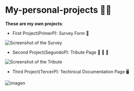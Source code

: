 # My-personal-projects :man_technologist:

**These are my own projects**:

+ First Project(PrimerP): Survey Form :bookmark_tabs:

![Screenshot of the Survey](https://github.com/Melomario57/My-personal-projects/assets/146278966/901f649c-0712-4b9d-88b2-8553cfc09a99)








+ Second Project(SegundoP): Tribute Page :standing_person: :standing_person: :standing_person:

![Screenshot of the Tribute](https://github.com/Melomario57/My-personal-projects/assets/146278966/099fb280-121a-4156-83a8-c5d60446457b)













+ Third Project(TercerP): Techinical Documentation Page :desktop_computer:

![imagen](https://github.com/Melomario57/My-personal-projects/assets/146278966/93d8e211-a9f4-4ce9-b19a-5849c5ac6e45)

